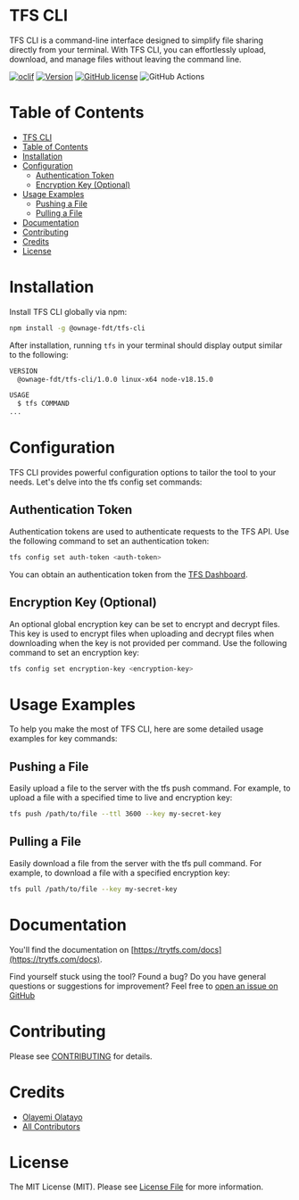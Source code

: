 TFS CLI
=================

TFS CLI is a command-line interface designed to simplify file sharing directly from your terminal. With TFS CLI, you can effortlessly upload, download, and manage files without leaving the command line.

[![oclif](https://img.shields.io/badge/cli-oclif-brightgreen.svg)](https://oclif.io)
[![Version](https://img.shields.io/npm/v/@ownage-fdt/tfs-cli)](https://npmjs.org/package/@ownage-fdt/tfs-cli)
[![GitHub license](https://img.shields.io/github/license/Ownage-FDT/tfs-cli)](https://github.com/Ownage-FDT/tfs-cli/blob/main/LICENSE)
![GitHub Actions](https://github.com/Ownage-FDT/tfs-cli/actions/workflows/test.yml/badge.svg)


# Table of Contents

- [TFS CLI](#tfs-cli)
- [Table of Contents](#table-of-contents)
- [Installation](#installation)
- [Configuration](#configuration)
  - [Authentication Token](#authentication-token)
  - [Encryption Key (Optional)](#encryption-key-optional)
- [Usage Examples](#usage-examples)
  - [Pushing a File](#pushing-a-file)
  - [Pulling a File](#pulling-a-file)
- [Documentation](#documentation)
- [Contributing](#contributing)
- [Credits](#credits)
- [License](#license)


# Installation

Install TFS CLI globally via npm:

```bash
npm install -g @ownage-fdt/tfs-cli
```

After installation, running `tfs` in your terminal should display output similar to the following:

```bash
VERSION
  @ownage-fdt/tfs-cli/1.0.0 linux-x64 node-v18.15.0

USAGE
  $ tfs COMMAND
...
```

# Configuration
TFS CLI provides powerful configuration options to tailor the tool to your needs. Let's delve into the tfs config set commands:

## Authentication Token
Authentication tokens are used to authenticate requests to the TFS API. Use the following command to set an authentication token:

```bash
tfs config set auth-token <auth-token>
```

You can obtain an authentication token from the [TFS Dashboard](https://trytfs.com/dashboard/get-started/auth-token).

## Encryption Key (Optional)
An optional global encryption key can be set to encrypt and decrypt files. This key is used to encrypt files when uploading and decrypt files when downloading when the key is not provided per command. Use the following command to set an encryption key:

```bash
tfs config set encryption-key <encryption-key>
```

# Usage Examples
To help you make the most of TFS CLI, here are some detailed usage examples for key commands:

## Pushing a File
Easily upload a file to the server with the tfs push command. For example, to upload a file with a specified time to live and encryption key:

```bash
tfs push /path/to/file --ttl 3600 --key my-secret-key
```

## Pulling a File
Easily download a file from the server with the tfs pull command. For example, to download a file with a specified encryption key:

```bash
tfs pull /path/to/file --key my-secret-key
```

# Documentation

You'll find the documentation on [https://trytfs.com/docs](https://trytfs.com/docs).

Find yourself stuck using the tool? Found a bug? Do you have general questions or suggestions for improvement? Feel free to [open an issue on GitHub](https://github.com/Ownage-FDT/tfs-cli/issues/new)

# Contributing

Please see [CONTRIBUTING](CONTRIBUTING.md) for details.

# Credits
-   [Olayemi Olatayo](https://github.com/iamolayemi)
-   [All Contributors](../../contributors)

# License
The MIT License (MIT). Please see [License File](LICENSE.md) for more information.
